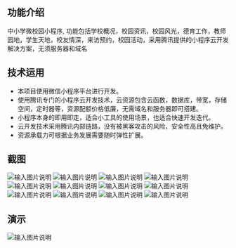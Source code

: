 ## 功能介绍 
    
中小学微校园小程序, 功能包括学校概况，校园资讯，校园风光，德育工作，教师园地，学生天地，校友情深，来访预约，校园活动，采用腾讯提供的小程序云开发解决方案，无须服务器和域名

## 技术运用
- 本项目使用微信小程序平台进行开发。
- 使用腾讯专门的小程序云开发技术，云资源包含云函数，数据库，带宽，存储空间，定时器等，资源配额价格低廉，无需域名和服务器即可搭建。
- 小程序本身的即用即走，适合小工具的使用场景，也适合快速开发迭代。
- 云开发技术采用腾讯内部链路，没有被黑客攻击的风险，安全性高且免维护。
- 资源承载力可根据业务发展需要随时弹性扩展。  

## 截图

![输入图片说明](demo/1645253302(1).png) 
![输入图片说明](demo/1645253319(1).png)
![输入图片说明](demo/1645253344(1).png)
![输入图片说明](demo/1645253359(1).png)
![输入图片说明](demo/image.png)
![输入图片说明](demo/1645253415(1).jpg)
![输入图片说明](demo/1645253431(1).png)
![输入图片说明](demo/1645253445(1).png)
![输入图片说明](demo/1645253466(1).png)
![输入图片说明](demo/1645253487(1).png)
![输入图片说明](demo/1645253509(1).png)
![输入图片说明](demo/1645253534(1).jpg)

## 演示

![输入图片说明](demo/2f7797fe6d6de727d52edac94b3319c.png)